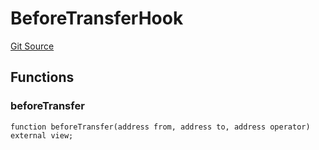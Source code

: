 # BeforeTransferHook
[Git Source](https://github.com/Level-Money/contracts/blob/596e7d17f2f0a509e7a447183bc335cd46833918/src/vaults/base/BoringVault.sol)


## Functions
### beforeTransfer


```solidity
function beforeTransfer(address from, address to, address operator) external view;
```

